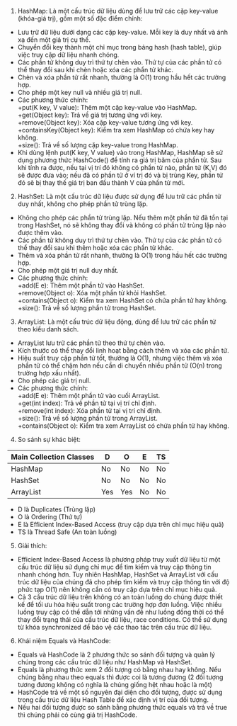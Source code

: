 1.	HashMap: Là một cấu trúc dữ liệu dùng để lưu trữ các cặp key-value (khóa-giá trị), gồm một số đặc điểm chính:
-	Lưu trữ dữ liệu dưới dạng các cặp key-value. Mỗi key là duy nhất và ánh xạ đến một giá trị cụ thể.
-	Chuyển đổi key thành một chỉ mục trong bảng hash (hash table), giúp việc truy cập dữ liệu nhanh chóng.
-	Các phần tử không duy trì thứ tự chèn vào. Thứ tự của các phần tử có thể thay đổi sau khi chèn hoặc xóa các phần tử khác.
-	Chèn và xóa phần tử rất nhanh, thường là O(1) trong hầu hết các trường hợp.
-	Cho phép một key null và nhiều giá trị null.
-	Các phương thức chính:  
+put(K key, V value): Thêm một cặp key-value vào HashMap.  
+get(Object key): Trả về giá trị tương ứng với key.  
+remove(Object key): Xóa cặp key-value tương ứng với key.  
+containsKey(Object key): Kiểm tra xem HashMap có chứa key hay không.  
+size(): Trả về số lượng cặp key-value trong HashMap.  
- Khi dùng lệnh put(K key, V value) vào trong HashMap, HashMap sẽ sử dụng phương thức HashCode() để tính ra giá trị băm của phần tử. Sau khi tính ra được, nếu tại vị trí đó không có phần tử nào, phần tử (K,V) đó sẽ được đưa vào; nếu đã có phần tử ở ví trị đó và bị trùng Key, phần tử đó sẽ bị thay thế giá trị ban đầu thành V của phần tử mới.
2.	HashSet: Là một cấu trúc dữ liệu được sử dụng để lưu trữ các phần tử duy nhất, không cho phép phần tử trùng lặp.
-	Không cho phép các phần tử trùng lặp. Nếu thêm một phần tử đã tồn tại trong HashSet, nó sẽ không thay đổi và không có phần tử trùng lặp nào được thêm vào.
-	Các phần tử không duy trì thứ tự chèn vào. Thứ tự của các phần tử có thể thay đổi sau khi thêm hoặc xóa các phần tử khác.
-	Thêm và xóa phần tử rất nhanh, thường là O(1) trong hầu hết các trường hợp.
-	Cho phép một giá trị null duy nhất.
-	Các phương thức chính:  
+add(E e): Thêm một phần tử vào HashSet.  
+remove(Object o): Xóa một phần tử khỏi HashSet.  
+contains(Object o): Kiểm tra xem HashSet có chứa phần tử hay không.  
+size(): Trả về số lượng phần tử trong HashSet.

3.	ArrayList: Là một cấu trúc dữ liệu động, dùng để lưu trữ các phần tử theo kiểu danh sách.
-	ArrayList lưu trữ các phần tử theo thứ tự chèn vào.
-	Kích thước có thể thay đổi linh hoạt bằng cách thêm và xóa các phần tử.
-	Hiệu suất truy cập phần tử tốt, thường là O(1), nhưng việc thêm và xóa phần tử có thể chậm hơn nếu cần di chuyển nhiều phần tử (O(n) trong trường hợp xấu nhất).
-	Cho phép các giá trị null.
-	Các phương thức chính:  
+add(E e): Thêm một phần tử vào cuối ArrayList.  
+get(int index): Trả về phần tử tại vị trí chỉ định.  
+remove(int index): Xóa phần tử tại vị trí chỉ định.  
+size(): Trả về số lượng phần tử trong ArrayList.  
+contains(Object o): Kiểm tra xem ArrayList có chứa phần tử hay không.

4.	So sánh sự khác biệt:

| Main Collection Classes | D   | O   | E   | TS  |
|-------------------------|-----|-----|-----|-----|
| HashMap                 | No  | No  | No  | No  |
| HashSet                 | No  | No  | No  | No  |
| ArrayList               | Yes | Yes | No  | No  |


- D là Duplicates (Trùng lặp)
- O là Ordering (Thứ tự)
- E là Efficient Index-Based Access (truy cập dựa trên chỉ mục hiệu quả)
- TS là Thread Safe (An toàn luồng)

5. Giải thích:
- Efficient Index-Based Access là phương pháp truy xuất dữ liệu từ một cấu trúc dữ liệu sử dụng chỉ mục để tìm kiếm và truy cập thông tin nhanh chóng hơn. Tuy nhiên HashMap, HashSet và ArrayList với cấu trúc dữ liệu của chúng đã cho phép tìm kiếm và truy cập thông tin với độ phức tạp O(1) nên không cần có truy cập dựa trên chỉ mục hiệu quả.  
- Cả 3 cấu trúc dữ liệu trên không có an toàn luồng do chúng được thiết kế để tối ưu hóa hiệu suất trong các trường hợp đơn luồng. Việc nhiều luồng truy cập có thể dẫn tới những vấn đề như luồng đồng thời có thể thay đổi trạng thái của cấu trúc dữ liệu, race conditions. Có thể sử dụng từ khóa synchronized để bảo vệ các thao tác trên cấu trúc dữ liệu.

6. Khái niệm Equals và HashCode:
-	Equals và HashCode là 2 phương thức so sánh đối tượng và quản lý chúng trong các cấu trúc dữ liệu như HashMap và HashSet.
-	Equals là phương thức xem 2 đối tượng có bằng nhau hay không. Nếu chúng bằng nhau theo equals thì được coi là tương đương (2 đối tượng tương đương không có nghĩa là chúng giống hệt nhau hoặc là một)
-	HashCode trả về một số nguyên đại diện cho đối tượng, được sử dụng trong cấu trúc dữ liệu Hash Table để xác định vị trí của đối tượng.
-	Nếu hai đối tượng được so sánh bằng phương thức equals và trả về true thì chúng phải có cùng giá trị HashCode.
